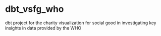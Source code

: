 # dbt_vsfg_who
dbt project for the charity visualization for social good in investigating key insights in data provided by the WHO
